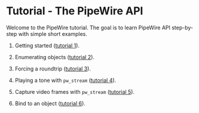 # Tutorial - The PipeWire API

Welcome to the PipeWire tutorial. The goal is to learn
PipeWire API step-by-step with simple short examples.

1) Getting started ([tutorial 1](tutorial1.md)).

2) Enumerating objects ([tutorial 2](tutorial2.md)).

3) Forcing a roundtrip ([tutorial 3](tutorial3.md)).

4) Playing a tone with `pw_stream` ([tutorial 4](tutorial4.md)).

5) Capture video frames with `pw_stream` ([tutorial 5](tutorial5.md)).

6) Bind to an object ([tutorial 6](tutorial6.md)).
